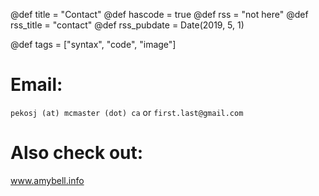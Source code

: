 @def title = "Contact"
@def hascode = true
@def rss = "not here"
@def rss_title = "contact"
@def rss_pubdate = Date(2019, 5, 1)

@def tags = ["syntax", "code", "image"]

# Email:

`pekosj (at) mcmaster (dot) ca` or `first.last@gmail.com`

# Also check out:
www.amybell.info